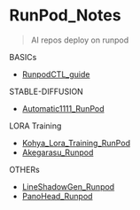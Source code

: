 # RunPod_Notes
> AI repos deploy on runpod

BASICs
  * [RunpodCTL_guide](https://github.com/aaronfang/RunPod_Notes/blob/main/notes/RunpodCTL_guide.md)  

STABLE-DIFFUSION
  * [Automatic1111_RunPod](https://github.com/aaronfang/RunPod_Notes/blob/main/notes/stable_Diffusion_webui_Automatic1111_Setup_RunPod.md)

LORA Training
  * [Kohya_Lora_Training_RunPod](https://github.com/aaronfang/RunPod_Notes/blob/main/notes/Kohya_Lora_Training_RunPod.md)
  * [Akegarasu_Runpod](https://github.com/aaronfang/RunPod_Notes/blob/main/notes/Akegarasu_Runpod.md)
    
OTHERs
  * [LineShadowGen_Runpod](https://github.com/aaronfang/RunPod_Notes/blob/main/notes/LineShadowGen_Runpod.md)
  * [PanoHead_Runpod](https://github.com/aaronfang/RunPod_Notes/blob/main/notes/PanoHead_Runpod.md)
